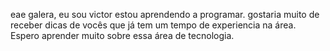eae galera, eu sou victor estou aprendendo a programar. 
gostaria muito de receber dicas de vocês que já tem um tempo de experiencia na área.
Espero aprender muito sobre essa área de tecnologia.
